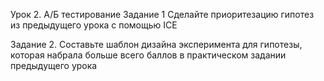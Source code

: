 Урок 2. А/Б тестирование
Задание 1 Сделайте приоритезацию гипотез из предыдущего урока с помощью ICE

Задание 2.
Составьте шаблон дизайна эксперимента для гипотезы, которая набрала больше всего баллов в практическом задании предыдущего урока
